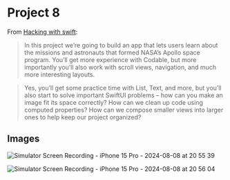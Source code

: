 # Project 8

From [Hacking with swift](https://www.hackingwithswift.com/books/ios-swiftui/moonshot-introduction):

> In this project we’re going to build an app that lets users learn about the missions and astronauts that formed NASA’s Apollo space program. You’ll get more experience with Codable, but more importantly you’ll also work with scroll views, navigation, and much more interesting layouts.

> Yes, you’ll get some practice time with List, Text, and more, but you’ll also start to solve important SwiftUI problems – how can you make an image fit its space correctly? How can we clean up code using computed properties? How can we compose smaller views into larger ones to help keep our project organized?

## Images
![Simulator Screen Recording - iPhone 15 Pro - 2024-08-08 at 20 55 39](https://github.com/user-attachments/assets/f15a60fe-d680-46cf-ae80-23a83b195cb4)

![Simulator Screen Recording - iPhone 15 Pro - 2024-08-08 at 20 56 04](https://github.com/user-attachments/assets/b773867c-3d90-43bf-afa6-f6de55706162)

